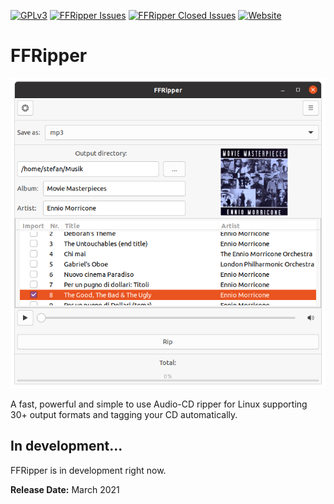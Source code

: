 [![GPLv3](https://img.shields.io/github/license/thepickwickclub/ffripper)](https://github.com/ThePickwickClub/ffripper/blob/main/LICENSE)
[![FFRipper Issues](https://img.shields.io/github/issues/thepickwickclub/ffripper)](https://github.com/ThePickwickClub/ffripper/issues)
[![FFRipper Closed Issues](https://img.shields.io/github/issues-closed/thepickwickclub/ffripper)](https://github.com/ThePickwickClub/ffripper/issues?q=is%3Aissue+is%3Aclosed)
[![Website](https://img.shields.io/website?down_color=lightgrey&down_message=offline&up_color=green&up_message=online&url=https%3A%2F%2Fffripper.io)](https://ffripper.io)

# FFRipper
![FFRipper](data/ffripper01.png)

A fast, powerful and simple to use Audio-CD ripper for Linux supporting 30+ output formats and tagging your CD automatically.

## In development...

FFRipper is in development right now.

**Release Date:** March 2021